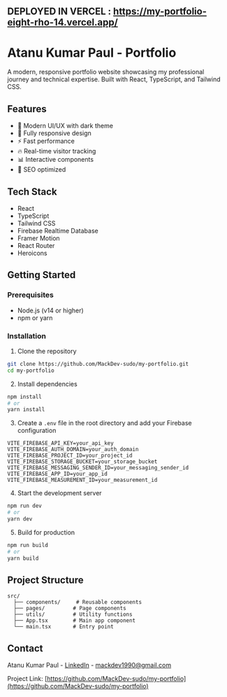 ## DEPLOYED IN VERCEL : https://my-portfolio-eight-rho-14.vercel.app/

# Atanu Kumar Paul - Portfolio

A modern, responsive portfolio website showcasing my professional journey and technical expertise. Built with React, TypeScript, and Tailwind CSS.

## Features

- 🎨 Modern UI/UX with dark theme
- 📱 Fully responsive design
- ⚡ Fast performance
- 🔥 Real-time visitor tracking
- 📊 Interactive components
- 🎯 SEO optimized

## Tech Stack

- React
- TypeScript
- Tailwind CSS
- Firebase Realtime Database
- Framer Motion
- React Router
- Heroicons

## Getting Started

### Prerequisites

- Node.js (v14 or higher)
- npm or yarn

### Installation

1. Clone the repository

```bash
git clone https://github.com/MackDev-sudo/my-portfolio.git
cd my-portfolio
```

2. Install dependencies

```bash
npm install
# or
yarn install
```

3. Create a `.env` file in the root directory and add your Firebase configuration

```env
VITE_FIREBASE_API_KEY=your_api_key
VITE_FIREBASE_AUTH_DOMAIN=your_auth_domain
VITE_FIREBASE_PROJECT_ID=your_project_id
VITE_FIREBASE_STORAGE_BUCKET=your_storage_bucket
VITE_FIREBASE_MESSAGING_SENDER_ID=your_messaging_sender_id
VITE_FIREBASE_APP_ID=your_app_id
VITE_FIREBASE_MEASUREMENT_ID=your_measurement_id
```

4. Start the development server

```bash
npm run dev
# or
yarn dev
```

5. Build for production

```bash
npm run build
# or
yarn build
```

## Project Structure

```
src/
  ├── components/     # Reusable components
  ├── pages/         # Page components
  ├── utils/         # Utility functions
  ├── App.tsx        # Main app component
  └── main.tsx       # Entry point
```

## Contact

Atanu Kumar Paul - [LinkedIn](https://www.linkedin.com/in/atanu-kumar-paul-57b0ba115/) - mackdev1990@gmail.com

Project Link: [https://github.com/MackDev-sudo/my-portfolio](https://github.com/MackDev-sudo/my-portfolio)
